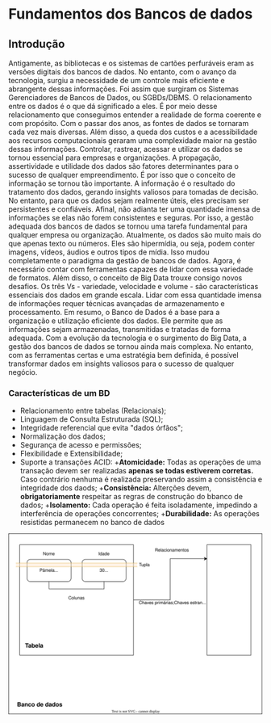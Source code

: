 # Fundamentos dos Bancos de dados
 
## Introdução

Antigamente, as bibliotecas e os sistemas de cartões perfuráveis eram as versões digitais dos bancos de dados. No entanto, com o avanço da tecnologia, surgiu a necessidade de um controle mais eficiente e abrangente dessas informações. Foi assim que surgiram os Sistemas Gerenciadores de Bancos de Dados, ou SGBDs/DBMS.
O relacionamento entre os dados é o que dá significado a eles. É por meio desse relacionamento que conseguimos entender a realidade de forma coerente e com propósito. Com o passar dos anos, as fontes de dados se tornaram cada vez mais diversas. Além disso, a queda dos custos e a acessibilidade aos recursos computacionais geraram uma complexidade maior na gestão dessas informações.
Controlar, rastrear, acessar e utilizar os dados se tornou essencial para empresas e organizações. A propagação, assertividade e utilidade dos dados são fatores determinantes para o sucesso de qualquer empreendimento. É por isso que o conceito de informação se tornou tão importante. A informação é o resultado do tratamento dos dados, gerando insights valiosos para tomadas de decisão.
No entanto, para que os dados sejam realmente úteis, eles precisam ser persistentes e confiáveis. Afinal, não adianta ter uma quantidade imensa de informações se elas não forem consistentes e seguras. Por isso, a gestão adequada dos bancos de dados se tornou uma tarefa fundamental para qualquer empresa ou organização.
Atualmente, os dados são muito mais do que apenas texto ou números. Eles são hipermídia, ou seja, podem conter imagens, vídeos, áudios e outros tipos de mídia. Isso mudou completamente o paradigma da gestão de bancos de dados. Agora, é necessário contar com ferramentas capazes de lidar com essa variedade de formatos.
Além disso, o conceito de Big Data trouxe consigo novos desafios. Os três Vs - variedade, velocidade e volume - são características essenciais dos dados em grande escala. Lidar com essa quantidade imensa de informações requer técnicas avançadas de armazenamento e processamento.
Em resumo, o Banco de Dados é a base para a organização e utilização eficiente dos dados. Ele permite que as informações sejam armazenadas, transmitidas e tratadas de forma adequada. Com a evolução da tecnologia e o surgimento do Big Data, a gestão dos bancos de dados se tornou ainda mais complexa. No entanto, com as ferramentas certas e uma estratégia bem definida, é possível transformar dados em insights valiosos para o sucesso de qualquer negócio.

### Características de um BD

* Relacionamento entre tabelas (Relacionais);
* Linguagem de Consulta Estruturada (SQL);
* Integridade referencial que evita "dados órfãos";
* Normalização dos dados;
* Segurança de acesso e permissões;
* Flexibilidade e Extensibilidade;
* Suporte a transações ACID: 
    +**Atomicidade:** Todas as operações de uma transação devem ser realizadas **apenas se todas estiverem corretas.** Caso contrário nenhuma é realizada preservando assim a consistência e integridade dos daods; 
    +**Consistência:** Alterções devem, **obrigatoriamente** respeitar as regras de construção do bbanco de dados;
    +**Isolamento:** Cada operação é feita isoladamente, impedindo a interferência de operações concorrentes;
    +**Durabilidade:** As operações resistidas permanecem no banco de dados
 
 ![Rascunho de um Banco de dados](https://raw.githubusercontent.com/totorourbem/My-Roadmap/bc7bb9e353e603689d32f1f4f53af5532690c0d3/Bancos%20de%20Dados%20-%20SQL/Assets/Esquema%20de%20BD.drawio.svg)
